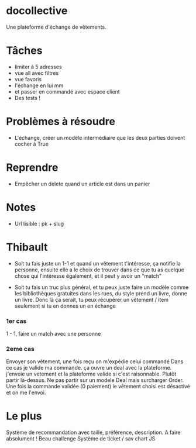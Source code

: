 # docollective

Une plateforme d'échange de vêtements.

# Tâches

- limiter à 5 adresses
- vue all avec filtres
- vue favoris
- l'échange en lui mm
- et passer en commandé avec espace client
- Des tests !

# Problèmes à résoudre

- L'échange, créer un modèle intermédiaire que les deux parties doivent cocher à True

# Reprendre

- Empêcher un delete quand un article est dans un panier

# Notes

- Url lisible : pk + slug

# Thibault

- Soit tu fais juste un 1-1 et quand un vêtement t'intéresse, ça notifie la personne, ensuite elle a le choix de trouver
  dans ce que tu as quelque chose qui l'intéresse également, et il peut y avoir un "match"

- Soit tu fais un truc plus général, et tu peux juste faire un modèle comme les bibliothèques gratuites dans les rues,
  du
  style prend un livre, donne un livre. Donc là ça serait, tu peux récupérer un vêtement / item seulement si tu en
  donnes
  un en échange

### 1er cas

1 - 1, faire un match avec une personne

### 2eme cas

Envoyer son vêtement, une fois reçu on m'expédie celui commandé
Dans ce cas je valide ma commande. ça ouvre un deal avec la plateforme. j'envoie un vetement et la plateforme valide si
c'est raisonnable. Plutôt partir là-dessus.
Ne pas partir sur un modele Deal mais surcharger Order.
Une fois la commande validée (0 paiement) le vêtement choisi est désactivé et on me l'envoi.

# Le plus
Système de recommandation avec taille, préférence, description. A faire absolument ! Beau challenge
Système de ticket / sav
chart JS